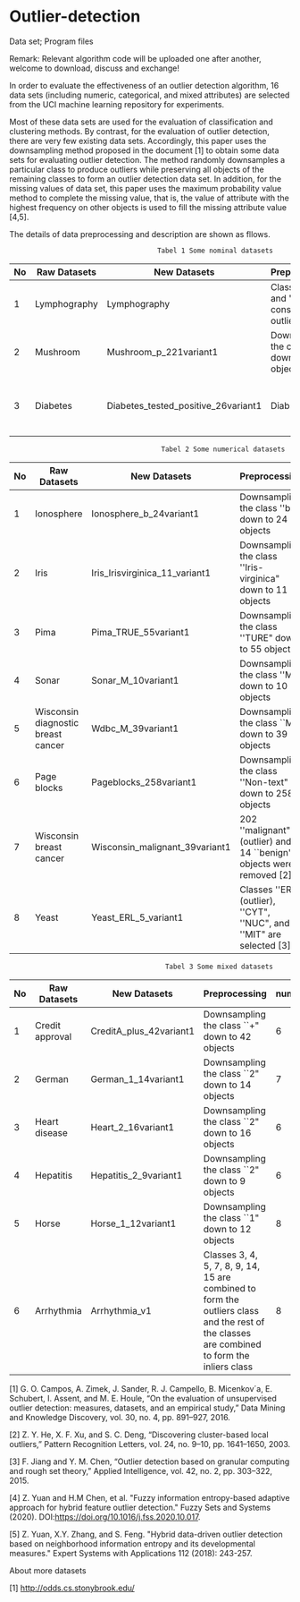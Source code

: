 # Outlier-detection
Data set; Program files

Remark: Relevant algorithm code will be uploaded one after another, welcome to download, discuss and exchange!

In order to evaluate the effectiveness of an outlier detection algorithm, 16 data sets (including numeric, categorical, and mixed attributes) are selected from the UCI machine learning repository for experiments.

Most of these data sets are used for the evaluation of classification and clustering methods. By contrast, for the evaluation of outlier detection, there are very few existing data sets. Accordingly, this paper uses the downsampling method proposed in the document [1] to obtain some data sets for evaluating outlier detection. The method randomly downsamples a particular class to produce outliers while preserving all objects of the remaining classes to form an outlier detection data set. In addition, for the missing values of data set, this paper uses the maximum probability value method to complete the missing value, that is, the value of attribute with the highest frequency on other objects is used to fill the missing attribute value [4,5].

The details of data preprocessing and description are shown as fllows.

                                         Tabel 1 Some nominal datasets
| No |  Raw Datasets |New Datasets | Preprocessing | numerical | categorical | Oulier | Normal | 
| -------- |--------|-------- |-------- |-------- | -------- | --------| -------- |
|  1| Lymphography|Lymphography| Classes ''1'' and ''4'' are considered as outliers [2] | 0 | 8 | 6 | 142 |  
|  2| Mushroom|Mushroom_p_221variant1|Downsampling the class ''+" down to 221 objects | 0|22|221|4208| 
|  3| Diabetes|Diabetes_tested_positive_26variant1|Diab| Downsampling the class ''tested\_positive" down to 26 objects |8|0|26|500|
                                          Tabel 2 Some numerical datasets
| No |  Raw Datasets |New Datasets | Preprocessing | numerical | categorical | Oulier | Normal | 
| -------- |--------|-------- |-------- |-------- | -------- | --------| -------- |
|  1| Ionosphere|Ionosphere_b_24variant1| Downsampling the class ''b" down to 24 objects |34|0|24|225|
|  2| Iris|Iris_Irisvirginica_11_variant1| Downsampling the class ''Iris-virginica" down to 11 objects |4|0|11|100| 
|  3| Pima|Pima_TRUE_55variant1| Downsampling the class ''TURE" down to 55 objects |9|0|55|500| 
|  4| Sonar|Sonar_M_10variant1| Downsampling the class ''M" down to 10 objects|60|0|10|97|  
|  5| Wisconsin diagnostic breast cancer|Wdbc_M_39variant1| Downsampling the class ``M" down to 39 objects | 31|0|39|357|
|  6| Page blocks|Pageblocks_258variant1| Downsampling the class ''Non-text" down to 258 objects |10|0|258|4913|
| 7| Wisconsin breast cancer|Wisconsin_malignant_39variant1|202 ''malignant" (outlier) and 14 ``benign" objects were removed [2] | 9|0|39|444|
| 8| Yeast|Yeast_ERL_5_variant1|Classes ''ERL" (outlier), ''CYT", ''NUC", and ''MIT" are selected [3]|8|0|5|1136|
                                           Tabel 3 Some mixed datasets
| No |  Raw Datasets |New Datasets |  Preprocessing | numerical | categorical | Oulier | Normal | 
| -------- |--------|-------- |-------- |-------- | -------- | --------| -------- |
| 1| Credit approval|CreditA_plus_42variant1|Downsampling the class ``+" down to 42 objects|6|9|42|383|
| 2| German|German_1_14variant1|Downsampling the class ``2" down to 14 objects|7|13|14|700|
| 3| Heart disease |Heart_2_16variant1|Downsampling the class ``2" down to 16 objects| 6|7|16|150|
| 4| Hepatitis |Hepatitis_2_9variant1|Downsampling the class ``2" down to 9 objects |6|13|9|85|
| 5| Horse |Horse_1_12variant1|Downsampling the class ``1" down to 12 objects|8|19|12|244|
| 6| Arrhythmia |Arrhythmia_v1|Classes 3, 4, 5, 7, 8, 9, 14, 15 are combined to form the outliers class and the rest of the classes are combined to form the inliers class|8|19|12|244|


[1] G. O. Campos, A. Zimek, J. Sander, R. J. Campello, B. Micenkov´a, E. Schubert, I. Assent, and M. E. Houle, “On the evaluation of unsupervised outlier detection: measures, datasets, and an empirical study,” Data Mining and Knowledge Discovery, vol. 30, no. 4, pp. 891–927, 2016.

[2] Z. Y. He, X. F. Xu, and S. C. Deng, “Discovering cluster-based local outliers,” Pattern Recognition Letters, vol. 24, no. 9–10, pp. 1641–1650, 2003.

[3] F. Jiang and Y. M. Chen, “Outlier detection based on granular computing and rough set theory,” Applied Intelligence, vol. 42, no. 2, pp. 303–322, 2015.

[4] Z. Yuan and H.M Chen, et al. "Fuzzy information entropy-based adaptive approach for hybrid feature outlier detection." Fuzzy Sets and Systems (2020). DOI:https://doi.org/10.1016/j.fss.2020.10.017.

[5] Z. Yuan, X.Y. Zhang, and S. Feng. "Hybrid data-driven outlier detection based on neighborhood information entropy and its developmental measures." Expert Systems with Applications 112 (2018): 243-257.

About more datasets

[1] http://odds.cs.stonybrook.edu/
